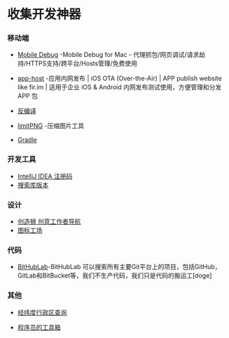 # 收集开发神器

### 移动端
- [Mobile Debug](https://www.jscompress.cn/Mac/mobile-debug.shtml) -Mobile Debug for Mac - 代理抓包/网页调试/请求劫持/HTTPS支持/跨平台/Hosts管理/免费使用

- [app-host](https://github.com/pluosi/app-host) -应用内网发布 | iOS OTA (Over-the-Air) | APP publish website like fir.im | 适用于企业 iOS & Android 内网发布测试使用，方便管理和分发 APP 包

- [反编译](https://github.com/Jermic/Android-Crack-Tool)

- [limitPNG](http://nullice.com/limitPNG/) -压缩图片工具

- [Gradle](http://services.gradle.org/distributions/)

### 开发工具
- [IntelliJ IDEA 注册码](http://idea.lanyus.com/)
- [搜索库版本](https://search.maven.org/)

### 设计
- [创造狮 创意工作者导航](http://www.chuangzaoshi.com/)
- [图标工场](https://icon.wuruihong.com/)

### 代码
- [BitHubLab](https://bithublab.org/)-BitHubLab 可以搜索所有主要Git平台上的项目，包括GitHub，GitLab和BitBucket等，我们不生产代码，我们只是代码的搬运工[doge] ​​​​

### 其他
- [经纬度行政区查询](http://jwd.funnyapi.com/#/index)

- [程序员的工具箱](https://tool.lu/)
